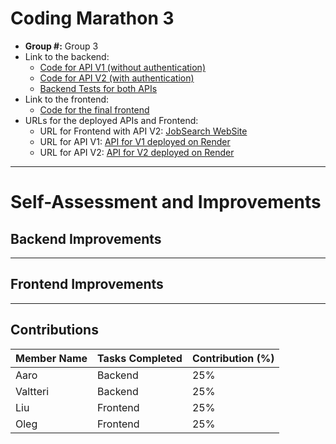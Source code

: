 # Coding Marathon 3  

- **Group #:**  Group 3
- Link to the backend:   
  - [Code for API V1 (without authentication)](https://github.com/AaroSaila/metropolia-webdev-coding-marathon3/tree/api-v1/backend)  
  - [Code for API V2 (with authentication)](https://github.com/AaroSaila/metropolia-webdev-coding-marathon3/tree/api-v2/backend)    
  - [Backend Tests for both APIs](https://github.com/AaroSaila/metropolia-webdev-coding-marathon3/tree/api-v1-test/backend/tests) 
- Link to the frontend:    
  - [Code for the final frontend](https://github.com/AaroSaila/metropolia-webdev-coding-marathon3/tree/frontend-auth-backend-v2/frontend)    
- URLs for the deployed APIs and Frontend:
  - URL for Frontend with API V2: [JobSearch WebSite]()    
  - URL for API V1: [API for V1 deployed on Render]()  
  - URL for API V2: [API for V2 deployed on Render]()  

---

# Self-Assessment and Improvements

## Backend Improvements


---

## Frontend Improvements


---

## Contributions

| Member Name            | Tasks Completed                               | Contribution (%) |
|------------------------|-----------------------------------------------|------------------|
| Aaro                   | Backend                                       | 25%              |
| Valtteri               | Backend                                       | 25%              |
| Liu                    | Frontend                                      | 25%              |
| Oleg                   | Frontend                                      | 25%              |

